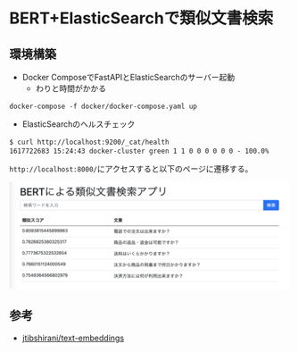 # BERT+ElasticSearchで類似文書検索

## 環境構築

- Docker ComposeでFastAPIとElasticSearchのサーバー起動
  - わりと時間がかかる

```shell
docker-compose -f docker/docker-compose.yaml up
```

- ElasticSearchのヘルスチェック

```shell
$ curl http://localhost:9200/_cat/health
1617722683 15:24:43 docker-cluster green 1 1 0 0 0 0 0 0 - 100.0%
```

`http://localhost:8000/`にアクセスすると以下のページに遷移する。

![](../../assets/bert-search-app.png)

## 参考
- [jtibshirani/text-embeddings](https://github.com/jtibshirani/text-embeddings)
